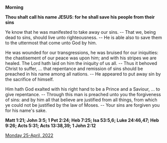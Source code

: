**Morning**

**Thou shalt call his name JESUS: for he shall save his people from their sins**
 
Ye know that he was manifested to take away our sins. -- That we, being dead to sins, should live unto righteousness. -- He is able also to save them to the uttermost that come unto God by him.
 
He was wounded for our transgressions, he was bruised for our iniquities: the chastisement of our peace was upon him; and with his stripes we are healed. The Lord hath laid on him the iniquity of us all. -- Thus it behoved Christ to suffer, ... that repentance and remission of sins should be preached in his name among all nations. -- He appeared to put away sin by the sacrifice of himself.
 
Him hath God exalted with his right hand to be a Prince and a Saviour, ... to give repentance. -- Through this man is preached unto you the forgiveness of sins: and by him all that believe are justified from all things, from which ye could not be justified by the law of Moses. -- Your sins are forgiven you for his name's sake.  

**Matt 1:21; John 3:5; 1 Pet 2:24; Heb 7:25; Isa 53:5,6; Luke 24:46,47; Heb 9:26; Acts 5:31; Acts 13:38,39; 1 John 2:12**

[Monday 25-April, 2022](https://t.me/daily_light)
